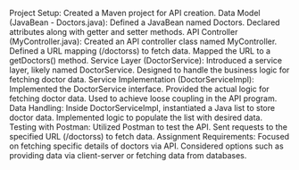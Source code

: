 Project Setup:
    Created a Maven project for API creation.
Data Model (JavaBean - Doctors.java):
    Defined a JavaBean named Doctors.
    Declared attributes along with getter and setter methods.
API Controller (MyController.java):
    Created an API controller class named MyController.
    Defined a URL mapping (/doctorss) to fetch data.
    Mapped the URL to a getDoctors() method.
Service Layer (DoctorService):
    Introduced a service layer, likely named DoctorService.
    Designed to handle the business logic for fetching doctor data.
Service Implementation (DoctorServiceImpl):
    Implemented the DoctorService interface.
    Provided the actual logic for fetching doctor data.
    Used to achieve loose coupling in the API program.
Data Handling:
    Inside DoctorServiceImpl, instantiated a Java list to store doctor data.
    Implemented logic to populate the list with desired data.
Testing with Postman:
    Utilized Postman to test the API.
    Sent requests to the specified URL (/doctorss) to fetch data.
Assignment Requirements:
    Focused on fetching specific details of doctors via API.
    Considered options such as providing data via client-server or fetching data from databases.
